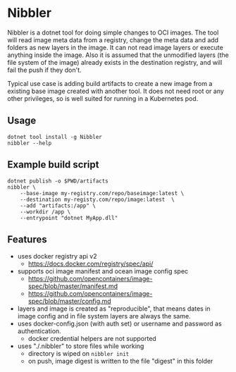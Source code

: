# Nibbler

Nibbler is a dotnet tool for doing simple changes to OCI images.
The tool will read image meta data from a registry, change the meta data and add folders as new layers in the image.
It can not read image layers or execute anything inside the image.
Also it is assumed that the unmodified layers (the file system of the image) already exists in the destination registry, and will fail the push if they don't. 

Typical use case is adding build artifacts to create a new image from a existing base image created with another tool.
It does not need root or any other privileges, so is well suited for running in a Kubernetes pod.

## Usage

```
dotnet tool install -g Nibbler
nibbler --help
```

## Example build script

```
dotnet publish -o $PWD/artifacts
nibbler \
	--base-image my-registry.com/repo/baseimage:latest \
	--destination my-registy.com/repo/image:latest  \
	--add "artifacts:/app" \
	--workdir /app \
	--entrypoint "dotnet MyApp.dll" 
```

## Features

- uses docker registry api v2
  - https://docs.docker.com/registry/spec/api/
- supports oci image manifest and ocean image config spec
  - https://github.com/opencontainers/image-spec/blob/master/manifest.md
  - https://github.com/opencontainers/image-spec/blob/master/config.md
- layers and image is created as "reproducible", that means dates in image config and in file system layers are always the same.
- uses docker-config.json (with auth set) or username and password as authentication.
  - docker credential helpers are not supported
- uses "./.nibbler" to store files while working
  - directory is wiped on `nibbler init`
  - on push, image digest is written to the file "digest" in this folder
